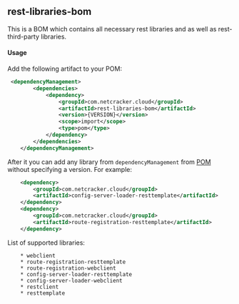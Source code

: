 rest-libraries-bom
--------

This is a BOM which contains all necessary rest libraries and as well as rest-third-party libraries.    

#### Usage

Add the following artifact to your POM:

```xml
 <dependencyManagement>
        <dependencies>
            <dependency>
                <groupId>com.netcracker.cloud</groupId>
                <artifactId>rest-libraries-bom</artifactId>
                <version>{VERSION}</version>
                <scope>import</scope>
                <type>pom</type>
            </dependency>
        </dependencies>
    </dependencyManagement>
```

After it you can add any library from `dependencyManagement` from [POM](./pom.xml) without specifying a version. For example:

```xml
    <dependency>
        <groupId>com.netcracker.cloud</groupId>
        <artifactId>config-server-loader-resttemplate</artifactId>
    </dependency>
    <dependency>
        <groupId>com.netcracker.cloud</groupId>
        <artifactId>route-registration-resttemplate</artifactId>
    </dependency>
```

List of supported libraries:
```
    * webclient
    * route-registration-resttemplate
    * route-registration-webclient
    * config-server-loader-resttemplate
    * config-server-loader-webclient
    * restclient
    * resttemplate
```

